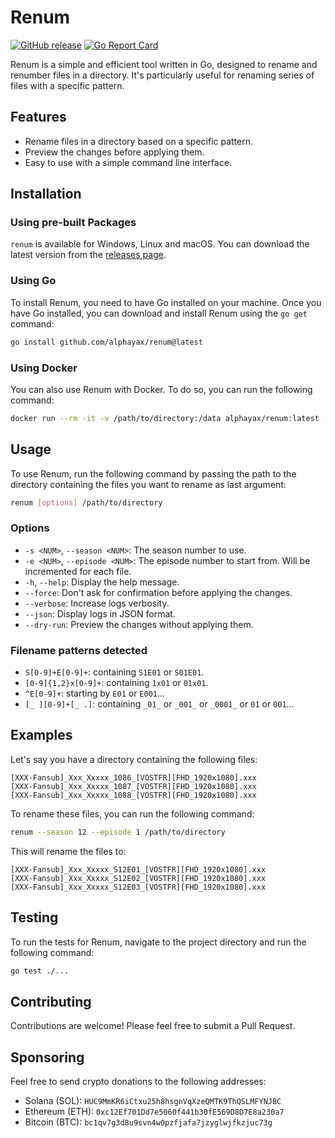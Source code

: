# Renum

[![GitHub release](https://img.shields.io/github/v/release/alphayax/renum)](https://github.com/alphayax/renum/releases/latest)
[![Go Report Card](https://goreportcard.com/badge/github.com/alphayax/renum)](https://goreportcard.com/report/github.com/alphayax/renum)

Renum is a simple and efficient tool written in Go, designed to rename and renumber files in a directory. It's particularly useful for renaming series of files with a specific pattern.

## Features

- Rename files in a directory based on a specific pattern.
- Preview the changes before applying them.
- Easy to use with a simple command line interface.

## Installation

### Using pre-built Packages

`renum` is available for Windows, Linux and macOS. You can download the latest version from the [releases page](https://github.com/alphayax/renum/releases).

### Using Go

To install Renum, you need to have Go installed on your machine. Once you have Go installed, you can download and install Renum using the `go get` command:

```bash
go install github.com/alphayax/renum@latest
```

### Using Docker

You can also use Renum with Docker. To do so, you can run the following command:

```bash
docker run --rm -it -v /path/to/directory:/data alphayax/renum:latest [options] /data
```

## Usage
To use Renum, run the following command by passing the path to the directory containing the files you want to rename as last argument:
```bash
renum [options] /path/to/directory
```
### Options
- `-s <NUM>`, `--season <NUM>`: The season number to use.
- `-e <NUM>`, `--episode <NUM>`: The episode number to start from. Will be incremented for each file.
- `-h`, `--help`: Display the help message.
- `--force`: Don't ask for confirmation before applying the changes.
- `--verbose`: Increase logs verbosity.
- `--json`: Display logs in JSON format.
- `--dry-run`: Preview the changes without applying them.

### Filename patterns detected
- `S[0-9]+E[0-9]+`: containing `S1E01` or `S01E01`.
- ` [0-9]{1,2}x[0-9]+ `: containing ` 1x01 ` or ` 01x01 `.
- `^E[0-9]+`: starting by `E01` or `E001`...
- `[_ ][0-9]+[_ .]`: containing `_01_` or `_001_` or `_0001_` or ` 01 ` or `001`...

## Examples

Let's say you have a directory containing the following files:
```
[XXX-Fansub]_Xxx_Xxxxx_1086_[VOSTFR][FHD_1920x1080].xxx
[XXX-Fansub]_Xxx_Xxxxx_1087_[VOSTFR][FHD_1920x1080].xxx
[XXX-Fansub]_Xxx_Xxxxx_1088_[VOSTFR][FHD_1920x1080].xxx
```

To rename these files, you can run the following command:
```bash
renum --season 12 --episode 1 /path/to/directory
```

This will rename the files to:
```
[XXX-Fansub]_Xxx_Xxxxx_S12E01_[VOSTFR][FHD_1920x1080].xxx
[XXX-Fansub]_Xxx_Xxxxx_S12E02_[VOSTFR][FHD_1920x1080].xxx
[XXX-Fansub]_Xxx_Xxxxx_S12E03_[VOSTFR][FHD_1920x1080].xxx
```


## Testing
To run the tests for Renum, navigate to the project directory and run the following command:
```bash
go test ./...
```


## Contributing
Contributions are welcome! Please feel free to submit a Pull Request.


## Sponsoring
Feel free to send crypto donations to the following addresses:
- Solana (SOL): `HUC9MmKR6iCtxu25h8hsgnVqXzeQMTK9ThQSLMFYNJBC`
- Ethereum (ETH): `0xc12Ef701Dd7e5060f441b30fE569D8D7E8a230a7`
- Bitcoin (BTC): `bc1qv7g3d8u9svn4w0pzfjafa7jzyglwjfkzjuc73g`
